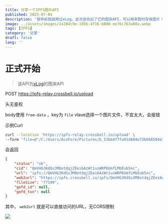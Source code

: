 ```yaml
---
title: 分享一个IPFS图片API
published: 2025-07-04
description: '很早前我就用过xLog，这次逆向出了它的图床API，可以用来暂时存放图片！'
image: ../assets/images/2a104c9e-195b-4f16-b080-ee76c763a80a.webp
tags: [IPFS]
category: '记录'
draft: false 
lang: ''
---
```


# 正式开始

> 该API为[xLog](https://xlog.app)的图床API

POST https://ipfs-relay.crossbell.io/upload

头无鉴权

body使用 `from-data` ，key为 `file` vlaue选择一个图片文件，不宜太大，会报错

示例Curl

```bash
curl --location 'https://ipfs-relay.crossbell.io/upload' \
--form 'file=@"/C:/Users/AcoFork/Pictures/b_53bb4f7fa91d684e72b666504e3fcc1897.jpg"'
```

会返回

```json
{
    "status": "ok",
    "cid": "QmVHG3KdGs3M8otdqjZEei6AzWt1usWRP6UmfLMbEub5nc",
    "url": "ipfs://QmVHG3KdGs3M8otdqjZEei6AzWt1usWRP6UmfLMbEub5nc",
    "web2url": "https://ipfs.crossbell.io/ipfs/QmVHG3KdGs3M8otdqjZEei6AzWt1usWRP6UmfLMbEub5nc",
    "fileSize": "77199",
    "gnfd_id": null,
    "gnfd_txn": null
}
```

其中， `web2url` 就是可以直接访问的URL，无CORS限制

![](https://eo-r2.2x.nz/myblog/img/Qmb7hj9NHf9XdSZQ2dsqcSUpdrTuhjbpKJsTqG84X7rFqw.png)
